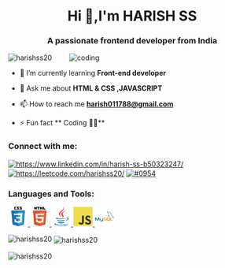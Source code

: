 <h1 align="center">Hi 👋,I'm HARISH SS</h1>
<h3 align="center">A passionate frontend developer from India</h3>
<img align="right" alt="coding" width="380px" src="https://imgs.search.brave.com/vNRWoqK5KpX2lV9iFcCgcufOeHQ3oPIdX0eKuhf00NU/rs:fit:800:600:1/g:ce/aHR0cHM6Ly9pbWFn/ZXMuc3F1YXJlc3Bh/Y2UtY2RuLmNvbS9j/b250ZW50L3YxLzU3/NjlmYzQwMWI2MzFi/YWIxYWRkYjJhYi8x/NTQxNTgwNjExNjI0/LVRFNjRRR0tSSkc4/U1dBSVVTN05TL2Nv/ZGluZy1mcmVhay5n/aWY.gif">
<p align="left"> <img src="https://komarev.com/ghpvc/?username=harishss20&label=Profile%20views&color=0e75b6&style=flat" alt="harishss20" /> </p>

- 🌱 I’m currently learning **Front-end developer**

- 💬 Ask me about **HTML & CSS ,JAVASCRIPT**

- 📫 How to reach me **harish011788@gmail.com**

- ⚡ Fun fact **  Coding 👨‍💻**

<h3 align="left">Connect with me:</h3>
<p align="left">
<a href="https://linkedin.com/in/https://www.linkedin.com/in/harish-ss-b50323247/" target="blank"><img align="center" src="https://raw.githubusercontent.com/rahuldkjain/github-profile-readme-generator/master/src/images/icons/Social/linked-in-alt.svg" alt="https://www.linkedin.com/in/harish-ss-b50323247/" height="30" width="40" /></a>
<a href="https://www.leetcode.com/https://leetcode.com/harishss20/" target="blank"><img align="center" src="https://raw.githubusercontent.com/rahuldkjain/github-profile-readme-generator/master/src/images/icons/Social/leet-code.svg" alt="https://leetcode.com/harishss20/" height="30" width="40" /></a>
<a href="https://discord.gg/#0954" target="blank"><img align="center" src="https://raw.githubusercontent.com/rahuldkjain/github-profile-readme-generator/master/src/images/icons/Social/discord.svg" alt="#0954" height="30" width="40" /></a>
</p>

<h3 align="left">Languages and Tools:</h3>
<p align="left"> <a href="https://www.w3schools.com/css/" target="_blank" rel="noreferrer"> <img src="https://raw.githubusercontent.com/devicons/devicon/master/icons/css3/css3-original-wordmark.svg" alt="css3" width="40" height="40"/> </a> <a href="https://www.w3.org/html/" target="_blank" rel="noreferrer"> <img src="https://raw.githubusercontent.com/devicons/devicon/master/icons/html5/html5-original-wordmark.svg" alt="html5" width="40" height="40"/> </a> <a href="https://www.java.com" target="_blank" rel="noreferrer"> <img src="https://raw.githubusercontent.com/devicons/devicon/master/icons/java/java-original.svg" alt="java" width="40" height="40"/> </a> <a href="https://developer.mozilla.org/en-US/docs/Web/JavaScript" target="_blank" rel="noreferrer"> <img src="https://raw.githubusercontent.com/devicons/devicon/master/icons/javascript/javascript-original.svg" alt="javascript" width="40" height="40"/> </a> <a href="https://www.mysql.com/" target="_blank" rel="noreferrer"> <img src="https://raw.githubusercontent.com/devicons/devicon/master/icons/mysql/mysql-original-wordmark.svg" alt="mysql" width="40" height="40"/> </a> </p>

<p><img align="left" src="https://github-readme-stats.vercel.app/api/top-langs?username=harishss20&show_icons=true&locale=en&layout=compact" alt="harishss20" /></p>

<p>&nbsp;<img align="center" src="https://github-readme-stats.vercel.app/api?username=harishss20&show_icons=true&locale=en" alt="harishss20" /></p>

<p><img align="center" src="https://github-readme-streak-stats.herokuapp.com/?user=harishss20&" alt="harishss20" /></p>
